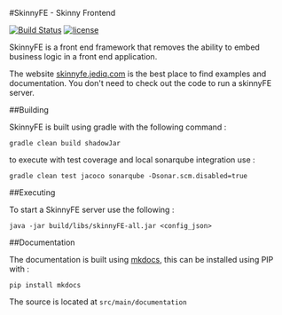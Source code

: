 #SkinnyFE - Skinny Frontend

[![Build Status](https://travis-ci.org/jediq/skinnyFE.svg?branch=master)](https://travis-ci.org/jediq/skinnyFE)
[![license](https://img.shields.io/github/license/jediq/skinnyFE.svg?maxAge=2592000)]()

SkinnyFE is a front end framework that removes the ability to embed business logic in a front end application.

The website [skinnyfe.jediq.com](http://skinnyfe.jediq.com) is the best place to find examples and documentation.  You don't need to check out the code to run a skinnyFE server.


##Building

SkinnyFE is built using gradle with the following command : 

    gradle clean build shadowJar
    
to execute with test coverage and local sonarqube integration use : 

    gradle clean test jacoco sonarqube -Dsonar.scm.disabled=true


##Executing

To start a SkinnyFE server use the following : 

    java -jar build/libs/skinnyFE-all.jar <config_json>
    
    
##Documentation

The documentation is built using [mkdocs](), this can be installed using PIP with : 

    pip install mkdocs
    
The source is located at `src/main/documentation`
